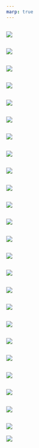 ```yaml
---
marp: true
---
```

![](images/1.png)
---
![](images/2.png)
---
![](images/3.png)
---
![](images/4.png)
---
![](images/5.png)
---
![](images/6.png)
---
![](images/7.png)
---
![](images/8.png)
---
![](images/9.png)
---
![](images/10.png)
---
![](images/11.png)
---
![](images/12.png)
---
![](images/13.png)
---
![](images/14.png)
---
![](images/15.png)
---
![](images/16.png)
---
![](images/17.png)
---
![](images/18.png)
---
![](images/19.png)
---
![](images/20.png)
---
![](images/21.png)
---
![](images/22.png)
---
![](images/23.png)
---
![](images/24.png)
---
![](images/25.png)

